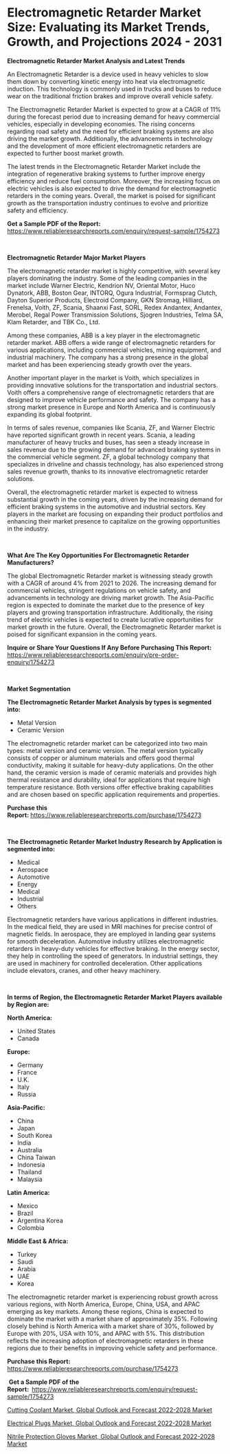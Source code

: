 <p><h1>Electromagnetic Retarder Market Size: Evaluating its Market Trends, Growth, and Projections 2024 - 2031</h1></p><p><strong>Electromagnetic Retarder Market Analysis and Latest Trends</strong></p>
<p><p>An Electromagnetic Retarder is a device used in heavy vehicles to slow them down by converting kinetic energy into heat via electromagnetic induction. This technology is commonly used in trucks and buses to reduce wear on the traditional friction brakes and improve overall vehicle safety.</p><p>The Electromagnetic Retarder Market is expected to grow at a CAGR of 11% during the forecast period due to increasing demand for heavy commercial vehicles, especially in developing economies. The rising concerns regarding road safety and the need for efficient braking systems are also driving the market growth. Additionally, the advancements in technology and the development of more efficient electromagnetic retarders are expected to further boost market growth.</p><p>The latest trends in the Electromagnetic Retarder Market include the integration of regenerative braking systems to further improve energy efficiency and reduce fuel consumption. Moreover, the increasing focus on electric vehicles is also expected to drive the demand for electromagnetic retarders in the coming years. Overall, the market is poised for significant growth as the transportation industry continues to evolve and prioritize safety and efficiency.</p></p>
<p><strong>Get a Sample PDF of the Report:&nbsp;</strong> <a href="https://www.reliableresearchreports.com/enquiry/request-sample/1754273">https://www.reliableresearchreports.com/enquiry/request-sample/1754273</a></p>
<p>&nbsp;</p>
<p><strong>Electromagnetic Retarder Major Market Players</strong></p>
<p><p>The electromagnetic retarder market is highly competitive, with several key players dominating the industry. Some of the leading companies in the market include Warner Electric, Kendrion NV, Oriental Motor, Huco Dynatork, ABB, Boston Gear, INTORQ, Ogura Industrial, Formsprag Clutch, Dayton Superior Products, Electroid Company, GKN Stromag, Hilliard, Frenelsa, Voith, ZF, Scania, Shaanxi Fast, SORL, Redex Andantex, Andantex, Merobel, Regal Power Transmission Solutions, Sjogren Industries, Telma SA, Klam Retarder, and TBK Co., Ltd.</p><p>Among these companies, ABB is a key player in the electromagnetic retarder market. ABB offers a wide range of electromagnetic retarders for various applications, including commercial vehicles, mining equipment, and industrial machinery. The company has a strong presence in the global market and has been experiencing steady growth over the years.</p><p>Another important player in the market is Voith, which specializes in providing innovative solutions for the transportation and industrial sectors. Voith offers a comprehensive range of electromagnetic retarders that are designed to improve vehicle performance and safety. The company has a strong market presence in Europe and North America and is continuously expanding its global footprint.</p><p>In terms of sales revenue, companies like Scania, ZF, and Warner Electric have reported significant growth in recent years. Scania, a leading manufacturer of heavy trucks and buses, has seen a steady increase in sales revenue due to the growing demand for advanced braking systems in the commercial vehicle segment. ZF, a global technology company that specializes in driveline and chassis technology, has also experienced strong sales revenue growth, thanks to its innovative electromagnetic retarder solutions.</p><p>Overall, the electromagnetic retarder market is expected to witness substantial growth in the coming years, driven by the increasing demand for efficient braking systems in the automotive and industrial sectors. Key players in the market are focusing on expanding their product portfolios and enhancing their market presence to capitalize on the growing opportunities in the industry.</p></p>
<p>&nbsp;</p>
<p><strong>What Are The Key Opportunities For Electromagnetic Retarder Manufacturers?</strong></p>
<p><p>The global Electromagnetic Retarder market is witnessing steady growth with a CAGR of around 4% from 2021 to 2026. The increasing demand for commercial vehicles, stringent regulations on vehicle safety, and advancements in technology are driving market growth. The Asia-Pacific region is expected to dominate the market due to the presence of key players and growing transportation infrastructure. Additionally, the rising trend of electric vehicles is expected to create lucrative opportunities for market growth in the future. Overall, the Electromagnetic Retarder market is poised for significant expansion in the coming years.</p></p>
<p><strong>Inquire or Share Your Questions If Any Before Purchasing This Report:</strong> <a href="https://www.reliableresearchreports.com/enquiry/pre-order-enquiry/1754273">https://www.reliableresearchreports.com/enquiry/pre-order-enquiry/1754273</a></p>
<p>&nbsp;</p>
<p><strong>Market Segmentation</strong></p>
<p><strong>The Electromagnetic Retarder Market Analysis by types is segmented into:</strong></p>
<p><ul><li>Metal Version</li><li>Ceramic Version</li></ul></p>
<p><p>The electromagnetic retarder market can be categorized into two main types: metal version and ceramic version. The metal version typically consists of copper or aluminum materials and offers good thermal conductivity, making it suitable for heavy-duty applications. On the other hand, the ceramic version is made of ceramic materials and provides high thermal resistance and durability, ideal for applications that require high temperature resistance. Both versions offer effective braking capabilities and are chosen based on specific application requirements and properties.</p></p>
<p><strong>Purchase this Report:&nbsp;</strong><a href="https://www.reliableresearchreports.com/purchase/1754273">https://www.reliableresearchreports.com/purchase/1754273</a></p>
<p>&nbsp;</p>
<p><strong>The Electromagnetic Retarder Market Industry Research by Application is segmented into:</strong></p>
<p><ul><li>Medical</li><li>Aerospace</li><li>Automotive</li><li>Energy</li><li>Medical</li><li>Industrial</li><li>Others</li></ul></p>
<p><p>Electromagnetic retarders have various applications in different industries. In the medical field, they are used in MRI machines for precise control of magnetic fields. In aerospace, they are employed in landing gear systems for smooth deceleration. Automotive industry utilizes electromagnetic retarders in heavy-duty vehicles for effective braking. In the energy sector, they help in controlling the speed of generators. In industrial settings, they are used in machinery for controlled deceleration. Other applications include elevators, cranes, and other heavy machinery.</p></p>
<p>&nbsp;</p>
<p><strong>In terms of Region, the Electromagnetic Retarder Market Players available by Region are:</strong></p>
<p>
    <p> <strong> North America: </strong>
        <ul>
            <li>United States</li>
            <li>Canada</li>
        </ul>
        </p> 
    <p> <strong> Europe: </strong>
        <ul>
            <li>Germany</li>
            <li>France</li>
            <li>U.K.</li>
            <li>Italy</li>
            <li>Russia</li>
        </ul>
        </p> 
    <p> <strong> Asia-Pacific: </strong>
        <ul>
            <li>China</li>
            <li>Japan</li>
            <li>South Korea</li>
            <li>India</li>
            <li>Australia</li>
            <li>China Taiwan</li>
            <li>Indonesia</li>
            <li>Thailand</li>
            <li>Malaysia</li>
        </ul>
        </p> 
    <p> <strong> Latin America: </strong>
        <ul>
            <li>Mexico</li>
            <li>Brazil</li>
            <li>Argentina Korea</li>
            <li>Colombia</li>
        </ul>
        </p> 
    <p> <strong> Middle East & Africa: </strong>
        <ul>
            <li>Turkey</li>
            <li>Saudi</li>
            <li>Arabia</li>
            <li>UAE</li>
            <li>Korea</li>
        </ul>
    </p>
    </p>
<p><p>The electromagnetic retarder market is experiencing robust growth across various regions, with North America, Europe, China, USA, and APAC emerging as key markets. Among these regions, China is expected to dominate the market with a market share of approximately 35%. Following closely behind is North America with a market share of 30%, followed by Europe with 20%, USA with 10%, and APAC with 5%. This distribution reflects the increasing adoption of electromagnetic retarders in these regions due to their benefits in improving vehicle safety and performance.</p></p>
<p><strong>Purchase this Report: </strong><a href="https://www.reliableresearchreports.com/purchase/1754273">https://www.reliableresearchreports.com/purchase/1754273</a></p>
<p>&nbsp;<strong>Get a Sample PDF of the Report:&nbsp;&nbsp;</strong><a href="https://www.reliableresearchreports.com/enquiry/request-sample/1754273">https://www.reliableresearchreports.com/enquiry/request-sample/1754273</a></p>
<p><strong></strong></p>
<p><p><a href="https://view.publitas.com/reportprime-1/cutting-coolant-market-global-outlook-and-forecast-2022-2028-market-size-share-trends-analysis-report-by-application-regional-outlook-competitive-strategies-and-segment-forecasts-2023-2030/">Cutting Coolant Market, Global Outlook and Forecast 2022-2028 Market</a></p><p><a href="https://view.publitas.com/reportprime-1/electrical-plugs-market-global-outlook-and-forecast-2022-2028-market-provides-a-comprehensive-analysis-including-a-macro-overview-of-the-market-as-well-as-micro-details-such-as-market-size-and-competitive-landscape/">Electrical Plugs Market, Global Outlook and Forecast 2022-2028 Market</a></p><p><a href="https://view.publitas.com/reportprime-1/decoding-the-nitrile-protection-gloves-market-global-outlook-and-forecast-2022-2028-market-a-deep-dive-into-the-latest-market-trends-market-segmentation-and-competitive-analysis/">Nitrile Protection Gloves Market, Global Outlook and Forecast 2022-2028 Market</a></p></p>
